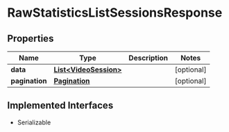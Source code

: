

# RawStatisticsListSessionsResponse

## Properties

Name | Type | Description | Notes
------------ | ------------- | ------------- | -------------
**data** | [**List&lt;VideoSession&gt;**](VideoSession.md) |  |  [optional]
**pagination** | [**Pagination**](Pagination.md) |  |  [optional]


## Implemented Interfaces

* Serializable


